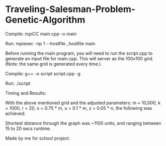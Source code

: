 # Traveling-Salesman-Problem-Genetic-Algorithm

Compile: mpiCC main.cpp -o main

Run: mpiexec -np 1 --hostfile \_hostfile main

Before running the main program, you will need to run the script.cpp to generate an
input file for main.cpp. This will server as the 100x100 grid. (Note: the same grid is
generated every time.)

Compile: g++ -o script script.cpp -g

Run: ./script

Timing and Results:

With the above mentioned grid and the adjusted parameters: m = 10,000, k = 1000, r = 20,
s = 0.75 * m, u = 0.1 * m, z = 0.05 * n, the following was achieved:

Shortest distance through the graph was ~1100 units, and ranging between 15 to 20 secs runtime.

Made by me for school project.
